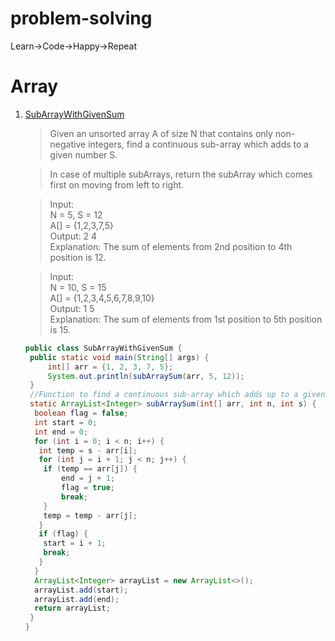# problem-solving
Learn->Code->Happy->Repeat


# Array

1. [SubArrayWithGivenSum](src/main/java/com/kk/array/SubArrayWithGivenSum.java)

   > Given an unsorted array A of size N that contains only non-negative integers, find a continuous sub-array which
   adds to a given number S.

   > In case of multiple subArrays, return the subArray which comes first on moving from left to right.

   > Input:\
   N = 5, S = 12\
   A[] = {1,2,3,7,5}\
   Output: 2 4\
   Explanation: The sum of elements from 2nd position to 4th position is 12.

   > Input:\
   N = 10, S = 15\
   A[] = {1,2,3,4,5,6,7,8,9,10}\
   Output: 1 5\
   Explanation: The sum of elements from 1st position to 5th position is 15.

   ```java
   public class SubArrayWithGivenSum {
    public static void main(String[] args) {
        int[] arr = {1, 2, 3, 7, 5};
        System.out.println(subArraySum(arr, 5, 12));
    }
    //Function to find a continuous sub-array which adds up to a given number.
    static ArrayList<Integer> subArraySum(int[] arr, int n, int s) {
     boolean flag = false;
     int start = 0;
     int end = 0;
     for (int i = 0; i < n; i++) {
      int temp = s - arr[i];
      for (int j = i + 1; j < n; j++) {
       if (temp == arr[j]) {
           end = j + 1;
           flag = true;
           break;
       }
       temp = temp - arr[j];
      }
      if (flag) {
       start = i + 1;
       break;
      }
     }
     ArrayList<Integer> arrayList = new ArrayList<>();
     arrayList.add(start);
     arrayList.add(end);
     return arrayList;
    }
   }
   ```